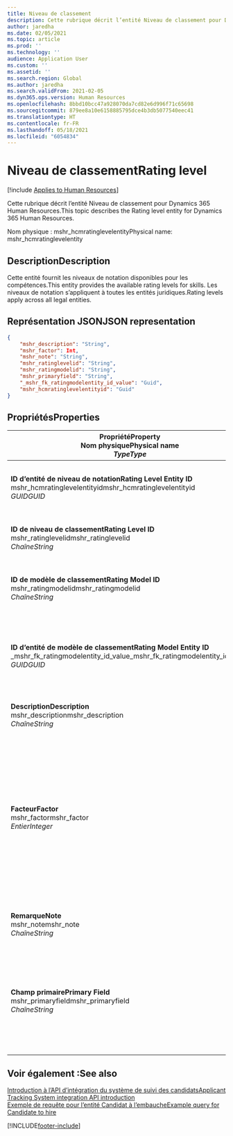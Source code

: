 ```yaml
---
title: Niveau de classement
description: Cette rubrique décrit l’entité Niveau de classement pour Dynamics 365 Human Resources.
author: jaredha
ms.date: 02/05/2021
ms.topic: article
ms.prod: ''
ms.technology: ''
audience: Application User
ms.custom: ''
ms.assetid: ''
ms.search.region: Global
ms.author: jaredha
ms.search.validFrom: 2021-02-05
ms.dyn365.ops.version: Human Resources
ms.openlocfilehash: 8bbd10bcc47a928070da7cd82e6d996f71c65698
ms.sourcegitcommit: 879ee8a10e6158885795dce4b3db5077540eec41
ms.translationtype: HT
ms.contentlocale: fr-FR
ms.lasthandoff: 05/18/2021
ms.locfileid: "6054834"
---
```

# <a name="rating-level"></a><span data-ttu-id="65b3f-103">Niveau de classement</span><span class="sxs-lookup"><span data-stu-id="65b3f-103">Rating level</span></span>

[!include [Applies to Human Resources](../includes/applies-to-hr.md)]

<span data-ttu-id="65b3f-104">Cette rubrique décrit l’entité Niveau de classement pour Dynamics 365 Human Resources.</span><span class="sxs-lookup"><span data-stu-id="65b3f-104">This topic describes the Rating level entity for Dynamics 365 Human Resources.</span></span>

<span data-ttu-id="65b3f-105">Nom physique : mshr_hcmratinglevelentity</span><span class="sxs-lookup"><span data-stu-id="65b3f-105">Physical name: mshr_hcmratinglevelentity</span></span>

## <a name="description"></a><span data-ttu-id="65b3f-106">Description</span><span class="sxs-lookup"><span data-stu-id="65b3f-106">Description</span></span>

<span data-ttu-id="65b3f-107">Cette entité fournit les niveaux de notation disponibles pour les compétences.</span><span class="sxs-lookup"><span data-stu-id="65b3f-107">This entity provides the available rating levels for skills.</span></span> <span data-ttu-id="65b3f-108">Les niveaux de notation s’appliquent à toutes les entités juridiques.</span><span class="sxs-lookup"><span data-stu-id="65b3f-108">Rating levels apply across all legal entities.</span></span>

## <a name="json-representation"></a><span data-ttu-id="65b3f-109">Représentation JSON</span><span class="sxs-lookup"><span data-stu-id="65b3f-109">JSON representation</span></span>

```json
{
    "mshr_description": "String",
    "mshr_factor": Int,
    "mshr_note": "String",
    "mshr_ratinglevelid": "String",
    "mshr_ratingmodelid": "String",
    "mshr_primaryfield": "String",
    "_mshr_fk_ratingmodelentity_id_value": "Guid",
    "mshr_hcmratinglevelentityid": "Guid"
}
```

## <a name="properties"></a><span data-ttu-id="65b3f-110">Propriétés</span><span class="sxs-lookup"><span data-stu-id="65b3f-110">Properties</span></span>

| <span data-ttu-id="65b3f-111">Propriété</span><span class="sxs-lookup"><span data-stu-id="65b3f-111">Property</span></span><br><span data-ttu-id="65b3f-112">**Nom physique**</span><span class="sxs-lookup"><span data-stu-id="65b3f-112">**Physical name**</span></span><br><span data-ttu-id="65b3f-113">**_Type_**</span><span class="sxs-lookup"><span data-stu-id="65b3f-113">**_Type_**</span></span> | <span data-ttu-id="65b3f-114">Cas d’emploi</span><span class="sxs-lookup"><span data-stu-id="65b3f-114">Use</span></span> | <span data-ttu-id="65b3f-115">Description</span><span class="sxs-lookup"><span data-stu-id="65b3f-115">Description</span></span> |
| --- | --- | --- |
| <span data-ttu-id="65b3f-116">**ID d’entité de niveau de notation**</span><span class="sxs-lookup"><span data-stu-id="65b3f-116">**Rating Level Entity ID**</span></span><br><span data-ttu-id="65b3f-117">mshr_hcmratinglevelentityid</span><span class="sxs-lookup"><span data-stu-id="65b3f-117">mshr_hcmratinglevelentityid</span></span><br><span data-ttu-id="65b3f-118">*GUID*</span><span class="sxs-lookup"><span data-stu-id="65b3f-118">*GUID*</span></span> | <span data-ttu-id="65b3f-119">Lecture seule</span><span class="sxs-lookup"><span data-stu-id="65b3f-119">Read-only</span></span><br><span data-ttu-id="65b3f-120">Requis</span><span class="sxs-lookup"><span data-stu-id="65b3f-120">Required</span></span><br><span data-ttu-id="65b3f-121">Généré par le système</span><span class="sxs-lookup"><span data-stu-id="65b3f-121">System-generated</span></span> | <span data-ttu-id="65b3f-122">Identificateur unique généré par le système pour le niveau.</span><span class="sxs-lookup"><span data-stu-id="65b3f-122">The system-generated unique identifier for the level.</span></span> |
| <span data-ttu-id="65b3f-123">**ID de niveau de classement**</span><span class="sxs-lookup"><span data-stu-id="65b3f-123">**Rating Level ID**</span></span><br><span data-ttu-id="65b3f-124">mshr_ratinglevelid</span><span class="sxs-lookup"><span data-stu-id="65b3f-124">mshr_ratinglevelid</span></span><br><span data-ttu-id="65b3f-125">*Chaîne*</span><span class="sxs-lookup"><span data-stu-id="65b3f-125">*String*</span></span> | <span data-ttu-id="65b3f-126">Lecture/écriture</span><span class="sxs-lookup"><span data-stu-id="65b3f-126">Read/write</span></span><br><span data-ttu-id="65b3f-127">Requis</span><span class="sxs-lookup"><span data-stu-id="65b3f-127">Required</span></span> | <span data-ttu-id="65b3f-128">Identificateur unique lisible par l’utilisateur pour le niveau.</span><span class="sxs-lookup"><span data-stu-id="65b3f-128">User-readable unique identifier for the level.</span></span> |
| <span data-ttu-id="65b3f-129">**ID de modèle de classement**</span><span class="sxs-lookup"><span data-stu-id="65b3f-129">**Rating Model ID**</span></span><br><span data-ttu-id="65b3f-130">mshr_ratingmodelid</span><span class="sxs-lookup"><span data-stu-id="65b3f-130">mshr_ratingmodelid</span></span><br><span data-ttu-id="65b3f-131">*Chaîne*</span><span class="sxs-lookup"><span data-stu-id="65b3f-131">*String*</span></span> | <span data-ttu-id="65b3f-132">Lecture/écriture</span><span class="sxs-lookup"><span data-stu-id="65b3f-132">Read/write</span></span><br><span data-ttu-id="65b3f-133">Requis</span><span class="sxs-lookup"><span data-stu-id="65b3f-133">Required</span></span> | <span data-ttu-id="65b3f-134">Modèle de classement auquel appartient le niveau de classement.</span><span class="sxs-lookup"><span data-stu-id="65b3f-134">The rating model to which the rating level belongs.</span></span> |
| <span data-ttu-id="65b3f-135">**ID d’entité de modèle de classement**</span><span class="sxs-lookup"><span data-stu-id="65b3f-135">**Rating Model Entity ID**</span></span><br><span data-ttu-id="65b3f-136">_mshr_fk_ratingmodelentity_id_value</span><span class="sxs-lookup"><span data-stu-id="65b3f-136">_mshr_fk_ratingmodelentity_id_value</span></span><br><span data-ttu-id="65b3f-137">*GUID*</span><span class="sxs-lookup"><span data-stu-id="65b3f-137">*GUID*</span></span> | <span data-ttu-id="65b3f-138">Lecture seule</span><span class="sxs-lookup"><span data-stu-id="65b3f-138">Read-only</span></span><br><span data-ttu-id="65b3f-139">Requis</span><span class="sxs-lookup"><span data-stu-id="65b3f-139">Required</span></span><br><span data-ttu-id="65b3f-140">Clé étrangère : mshr_hcmratingmodelentityid de l’entité mshr_hcmratingmodelentity</span><span class="sxs-lookup"><span data-stu-id="65b3f-140">Foreign key: mshr_hcmratingmodelentityid of mshr_hcmratingmodelentity</span></span> | <span data-ttu-id="65b3f-141">Identificateur généré par le système pour le modèle d’évaluation auquel appartient le niveau d’évaluation.</span><span class="sxs-lookup"><span data-stu-id="65b3f-141">The system-generated identifier for the rating model to which the rating level belongs.</span></span> |
| <span data-ttu-id="65b3f-142">**Description**</span><span class="sxs-lookup"><span data-stu-id="65b3f-142">**Description**</span></span><br><span data-ttu-id="65b3f-143">mshr_description</span><span class="sxs-lookup"><span data-stu-id="65b3f-143">mshr_description</span></span><br><span data-ttu-id="65b3f-144">*Chaîne*</span><span class="sxs-lookup"><span data-stu-id="65b3f-144">*String*</span></span> | <span data-ttu-id="65b3f-145">Lecture/écriture</span><span class="sxs-lookup"><span data-stu-id="65b3f-145">Read/write</span></span><br><span data-ttu-id="65b3f-146">Requis</span><span class="sxs-lookup"><span data-stu-id="65b3f-146">Required</span></span> | <span data-ttu-id="65b3f-147">Description du niveau de classement.</span><span class="sxs-lookup"><span data-stu-id="65b3f-147">The description of the rating level.</span></span> |
| <span data-ttu-id="65b3f-148">**Facteur**</span><span class="sxs-lookup"><span data-stu-id="65b3f-148">**Factor**</span></span><br><span data-ttu-id="65b3f-149">mshr_factor</span><span class="sxs-lookup"><span data-stu-id="65b3f-149">mshr_factor</span></span><br><span data-ttu-id="65b3f-150">*Entier*</span><span class="sxs-lookup"><span data-stu-id="65b3f-150">*Integer*</span></span> | <span data-ttu-id="65b3f-151">Lecture/écriture</span><span class="sxs-lookup"><span data-stu-id="65b3f-151">Read/write</span></span><br><span data-ttu-id="65b3f-152">Requis</span><span class="sxs-lookup"><span data-stu-id="65b3f-152">Required</span></span> | <span data-ttu-id="65b3f-153">Facteur pour le niveau de classement.</span><span class="sxs-lookup"><span data-stu-id="65b3f-153">The factor for the rating level.</span></span> <span data-ttu-id="65b3f-154">Lorsque vous comparez des articles avec un autre nombre de niveaux de classement, le facteur permet de normaliser les scores.</span><span class="sxs-lookup"><span data-stu-id="65b3f-154">When you compare items with a different number of rating levels, the factor is used to normalize the scores.</span></span> <span data-ttu-id="65b3f-155">La valeur doit être un entier compris entre 0 et 9.</span><span class="sxs-lookup"><span data-stu-id="65b3f-155">The value must be an integer between 0 and 9.</span></span> |
| <span data-ttu-id="65b3f-156">**Remarque**</span><span class="sxs-lookup"><span data-stu-id="65b3f-156">**Note**</span></span><br><span data-ttu-id="65b3f-157">mshr_note</span><span class="sxs-lookup"><span data-stu-id="65b3f-157">mshr_note</span></span><br><span data-ttu-id="65b3f-158">*Chaîne*</span><span class="sxs-lookup"><span data-stu-id="65b3f-158">*String*</span></span> | <span data-ttu-id="65b3f-159">Lecture/écriture</span><span class="sxs-lookup"><span data-stu-id="65b3f-159">Read/write</span></span><br><span data-ttu-id="65b3f-160">Facultatif</span><span class="sxs-lookup"><span data-stu-id="65b3f-160">Optional</span></span> | <span data-ttu-id="65b3f-161">Toutes les notes associées au niveau de classement.</span><span class="sxs-lookup"><span data-stu-id="65b3f-161">Any notes associated with the rating level.</span></span> |
| <span data-ttu-id="65b3f-162">**Champ primaire**</span><span class="sxs-lookup"><span data-stu-id="65b3f-162">**Primary Field**</span></span><br><span data-ttu-id="65b3f-163">mshr_primaryfield</span><span class="sxs-lookup"><span data-stu-id="65b3f-163">mshr_primaryfield</span></span><br><span data-ttu-id="65b3f-164">*Chaîne*</span><span class="sxs-lookup"><span data-stu-id="65b3f-164">*String*</span></span> | <span data-ttu-id="65b3f-165">Lecture seule</span><span class="sxs-lookup"><span data-stu-id="65b3f-165">Read-only</span></span><br><span data-ttu-id="65b3f-166">Requis</span><span class="sxs-lookup"><span data-stu-id="65b3f-166">Required</span></span> | <span data-ttu-id="65b3f-167">Champ à utiliser comme identifiant principal de l’enregistrement d’entité.</span><span class="sxs-lookup"><span data-stu-id="65b3f-167">Field to be used as an identifier of the entity record.</span></span> <span data-ttu-id="65b3f-168">Combinaison de l’ID du niveau de classification et de l’ID du modèle de classement.</span><span class="sxs-lookup"><span data-stu-id="65b3f-168">Combination of rating level ID and rating model ID.</span></span> |

## <a name="see-also"></a><span data-ttu-id="65b3f-169">Voir également :</span><span class="sxs-lookup"><span data-stu-id="65b3f-169">See also</span></span>

[<span data-ttu-id="65b3f-170">Introduction à l’API d’intégration du système de suivi des candidats</span><span class="sxs-lookup"><span data-stu-id="65b3f-170">Applicant Tracking System integration API introduction</span></span>](hr-admin-integration-ats-api-introduction.md)<br>
[<span data-ttu-id="65b3f-171">Exemple de requête pour l’entité Candidat à l’embauche</span><span class="sxs-lookup"><span data-stu-id="65b3f-171">Example query for Candidate to hire</span></span>](hr-admin-integration-ats-api-candidate-to-hire-example-query.md)



[!INCLUDE[footer-include](../includes/footer-banner.md)]